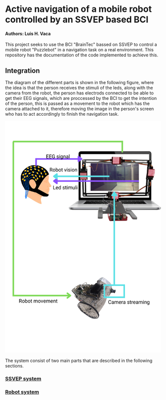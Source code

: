 # Active navigation of a mobile robot controlled by an SSVEP based BCI

#### Authors: Luis H. Vaca  

This project seeks to use the BCI "BrainTec" bassed on SSVEP to control a mobile robot "Puzzlebot" in a navigation task on a real environment. This repository has the documentation of the code implemented to achieve this.

## Integration
The diagram of the different parts is shown in the following figure, where the idea is that the person receives the stimuli of the leds, along with the camera from the robot, the person has electrods connected to be able to get their EEG signals, which are proccessed by the BCI to get the intention of the person, this is passed as a movement to the robot which has the camera attached to it, therefore moving the image in the person's screen who has to act accordingly to finish the navigation task.  
<p align="center">
  <img src="Reference%20images/Diagram.png" width="512" height="750"/>
</p>

The system consist of two main parts that are described in the following sections.

### [SSVEP system](SSVEP%20system)

### [Robot system](Robot%20system)
